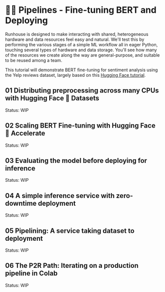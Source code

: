 # 👩‍🔧 Pipelines - Fine-tuning BERT and Deploying

Runhouse is designed to make interacting with shared, heterogeneous
hardware and data resources feel easy and natural. We'll test this 
by performing the various stages of a simple ML workflow all in
eager Python, touching several types of hardware and data 
storage. You'll see how many of the resources we create along
the way are general-purpose, and suitable to be reused among 
a team.

This tutorial will demonstrate BERT fine-tuning for sentiment analysis
using the Yelp reviews dataset, largely based on this [Hugging Face 
tutorial](https://huggingface.co/docs/transformers/training).

## 01 Distributing preprocessing across many CPUs with Hugging Face 🤗 Datasets

Status: WIP

## 02 Scaling BERT Fine-tuning with Hugging Face 🤗 Accelerate

Status: WIP

## 03 Evaluating the model before deploying for inference

Status: WIP

## 04 A simple inference service with zero-downtime deployment

Status: WIP

## 05 Pipelining: A service taking dataset to deployment

Status: WIP

## 06 The P2R Path: Iterating on a production pipeline in Colab

Status: WIP
